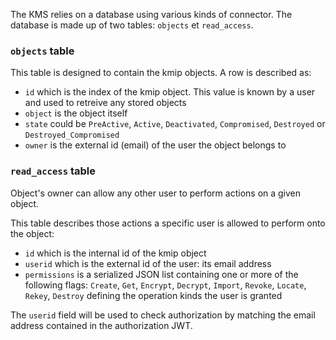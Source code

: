 
The KMS relies on a database using various kinds of connector. The database is made up of two tables: `objects` et `read_access`.

### `objects` table

This table is designed to contain the kmip objects. A row is described as:

- `id` which is the index of the kmip object. This value is known by a user and used to retreive any stored objects
- `object` is the object itself
- `state` could be `PreActive`, `Active`, `Deactivated`, `Compromised`, `Destroyed` or `Destroyed_Compromised`
- `owner` is the external id (email) of the user the object belongs to

### `read_access` table

Object's owner can allow any other user to perform actions on a given object.

This table describes those actions a specific user is allowed to perform onto the object:

- `id` which is the internal id of the kmip object
- `userid` which is the external id of the user: its email address
- `permissions` is a serialized JSON list containing one or more of the following flags: `Create`, `Get`, `Encrypt`, `Decrypt`, `Import`, `Revoke`, `Locate`, `Rekey`, `Destroy` defining the operation kinds the user is granted

The `userid` field will be used to check authorization by matching the email address contained in the authorization JWT.